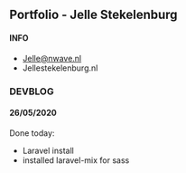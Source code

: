## Portfolio - Jelle Stekelenburg
#### INFO
 - Jelle@nwave.nl
 - Jellestekelenburg.nl
    
    

### DEVBLOG

#### 26/05/2020
Done today:
 - Laravel install
 - installed laravel-mix for sass

 
